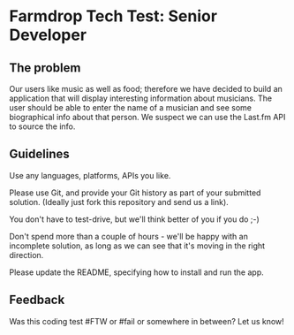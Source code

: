 # Farmdrop Tech Test: Senior Developer

## The problem

Our users like music as well as food; therefore we have decided to build an application that will display interesting information about musicians. The user should be able to enter the name of a musician and see some biographical info about that person. We suspect we can use the Last.fm API to source the info. 

## Guidelines

Use any languages, platforms, APIs you like. 

Please use Git, and provide your Git history as part of your submitted solution. (Ideally just fork this repository and send us a link).

You don't have to test-drive, but we'll think better of you if you do ;-)

Don't spend more than a couple of hours - we'll be happy with an incomplete solution, as long as we can see that it's moving in the right direction. 

Please update the README, specifying how to install and run the app. 

## Feedback

Was this coding test #FTW or #fail or somewhere in between? Let us know! 